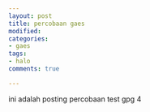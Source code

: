 ```yaml
---
layout: post
title: percobaan gaes
modified: 
categories:
- gaes
tags:
- halo
comments: true

---
```

ini adalah posting percobaan test gpg 4